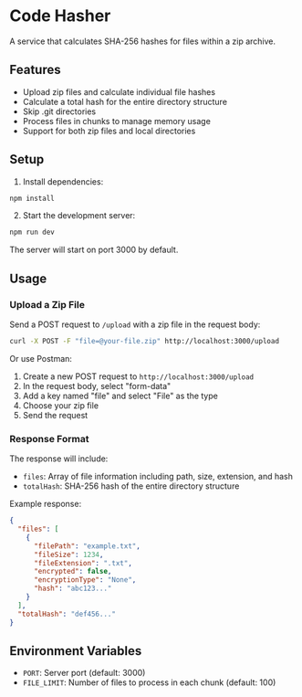 # Code Hasher

A service that calculates SHA-256 hashes for files within a zip archive.

## Features

- Upload zip files and calculate individual file hashes
- Calculate a total hash for the entire directory structure
- Skip .git directories
- Process files in chunks to manage memory usage
- Support for both zip files and local directories

## Setup

1. Install dependencies:
```bash
npm install
```

2. Start the development server:
```bash
npm run dev
```

The server will start on port 3000 by default.

## Usage

### Upload a Zip File

Send a POST request to `/upload` with a zip file in the request body:

```bash
curl -X POST -F "file=@your-file.zip" http://localhost:3000/upload
```

Or use Postman:
1. Create a new POST request to `http://localhost:3000/upload`
2. In the request body, select "form-data"
3. Add a key named "file" and select "File" as the type
4. Choose your zip file
5. Send the request

### Response Format

The response will include:
- `files`: Array of file information including path, size, extension, and hash
- `totalHash`: SHA-256 hash of the entire directory structure

Example response:
```json
{
  "files": [
    {
      "filePath": "example.txt",
      "fileSize": 1234,
      "fileExtension": ".txt",
      "encrypted": false,
      "encryptionType": "None",
      "hash": "abc123..."
    }
  ],
  "totalHash": "def456..."
}
```

## Environment Variables

- `PORT`: Server port (default: 3000)
- `FILE_LIMIT`: Number of files to process in each chunk (default: 100) 